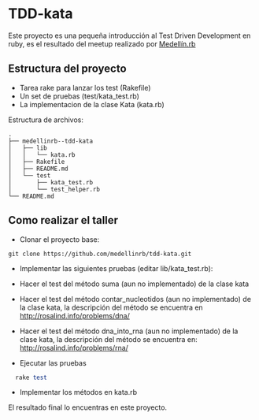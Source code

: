 TDD-kata
=========

Este proyecto es una pequeña introducción al Test Driven Development en ruby, es el resultado del meetup realizado por [Medellín.rb](http://www.meetup.com/medellin-rb/events/219258146/?_af_eid=219258146&a=uc1_te&_af=event)

Estructura del proyecto
-----------------------

- Tarea rake para lanzar los test (Rakefile)
- Un set de pruebas (test/kata_test.rb)
- La implementacion de la clase Kata (kata.rb)

Estructura de archivos:
```
.
├── medellinrb--tdd-kata
│   ├── lib
│   │   └── kata.rb
│   ├── Rakefile
│   ├── README.md
│   └── test
│       ├── kata_test.rb
│       └── test_helper.rb
└── README.md
```

Como realizar el taller
-----------------------

- Clonar el proyecto base:
```
git clone https://github.com/medellinrb/tdd-kata.git
```
- Implementar las siguientes pruebas (editar lib/kata_test.rb):
 - Hacer el test del método suma (aun no implementado) de la clase kata
 - Hacer el test del método contar_nucleotidos (aun no implementado) de la clase kata, la descripción del método se encuentra en http://rosalind.info/problems/dna/
 - Hacer el test del método dna_into_rna (aun no implementado) de la clase kata, la descripción del método se encuentra en: http://rosalind.info/problems/rna/

- Ejecutar las pruebas
``` ruby
  rake test
```
- Implementar los métodos en kata.rb
 

El resultado final lo encuentras en este proyecto.

